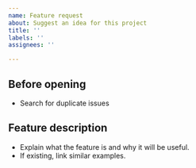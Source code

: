 ```yaml
---
name: Feature request
about: Suggest an idea for this project
title: ''
labels: ''
assignees: ''

---
```


## Before opening

 - Search for duplicate issues

## Feature description

 - Explain what the feature is and why it will be useful.
 - If existing, link similar examples.

